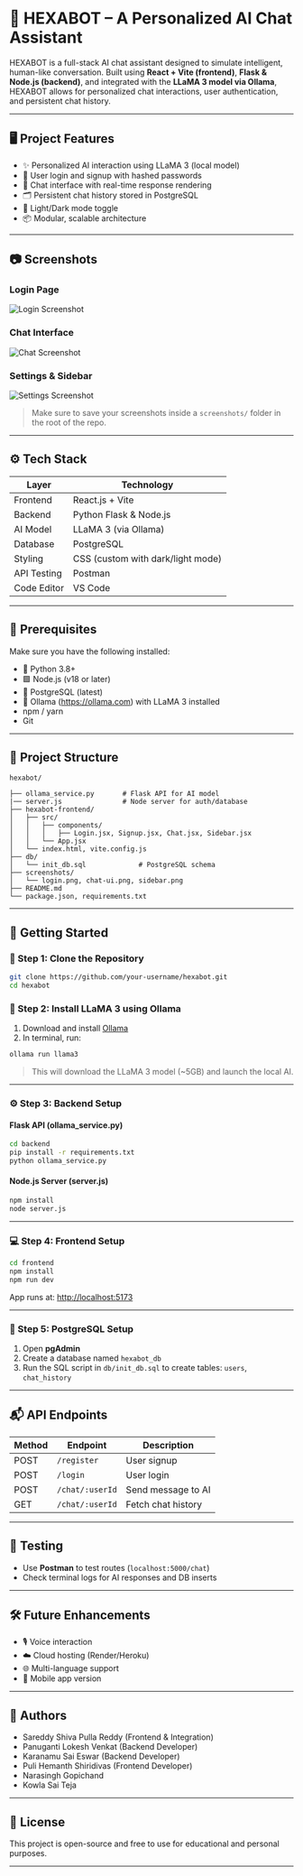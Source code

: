 
# 🚀 HEXABOT – A Personalized AI Chat Assistant

HEXABOT is a full-stack AI chat assistant designed to simulate intelligent, human-like conversation. Built using **React + Vite (frontend)**, **Flask & Node.js (backend)**, and integrated with the **LLaMA 3 model via Ollama**, HEXABOT allows for personalized chat interactions, user authentication, and persistent chat history.

---

## 🖥️ Project Features

- ✨ Personalized AI interaction using LLaMA 3 (local model)
- 🔐 User login and signup with hashed passwords
- 💬 Chat interface with real-time response rendering
- 🗂️ Persistent chat history stored in PostgreSQL
- 🌙 Light/Dark mode toggle
- 📦 Modular, scalable architecture

---

## 📷 Screenshots

### Login Page  
![Login Screenshot](screenshots/login.png)

### Chat Interface  
![Chat Screenshot](screenshots/chat-ui.png)

### Settings & Sidebar  
![Settings Screenshot](screenshots/Settings.png)

> Make sure to save your screenshots inside a `screenshots/` folder in the root of the repo.

---

## ⚙️ Tech Stack

| Layer         | Technology                |
|---------------|---------------------------|
| Frontend      | React.js + Vite           |
| Backend       | Python Flask & Node.js    |
| AI Model      | LLaMA 3 (via Ollama)      |
| Database      | PostgreSQL                |
| Styling       | CSS (custom with dark/light mode) |
| API Testing   | Postman                   |
| Code Editor   | VS Code                   |

---

## 🧰 Prerequisites

Make sure you have the following installed:

- 🐍 Python 3.8+  
- 🟩 Node.js (v18 or later)  
- 🐘 PostgreSQL (latest)  
- 🐳 Ollama (https://ollama.com) with LLaMA 3 installed  
- npm / yarn  
- Git

---

## 📁 Project Structure

```
hexabot/

├── ollama_service.py       # Flask API for AI model
|── server.js               # Node server for auth/database
├── hexabot-frontend/
│   ├── src/
│   │   ├── components/
│   │   │   ├── Login.jsx, Signup.jsx, Chat.jsx, Sidebar.jsx
│   │   └── App.jsx
│   └── index.html, vite.config.js
├── db/
│   └── init_db.sql             # PostgreSQL schema
├── screenshots/
│   └── login.png, chat-ui.png, sidebar.png
├── README.md
└── package.json, requirements.txt
```

---

## 🚀 Getting Started

### 🔧 Step 1: Clone the Repository

```bash
git clone https://github.com/your-username/hexabot.git
cd hexabot
```

### 🧠 Step 2: Install LLaMA 3 using Ollama

1. Download and install [Ollama](https://ollama.com)
2. In terminal, run:
```bash
ollama run llama3
```

> This will download the LLaMA 3 model (~5GB) and launch the local AI.

---

### ⚙️ Step 3: Backend Setup

#### Flask API (ollama_service.py)

```bash
cd backend
pip install -r requirements.txt
python ollama_service.py
```

#### Node.js Server (server.js)

```bash
npm install
node server.js
```

---

### 💻 Step 4: Frontend Setup

```bash
cd frontend
npm install
npm run dev
```

App runs at: [http://localhost:5173](http://localhost:5173)

---

### 🐘 Step 5: PostgreSQL Setup

1. Open **pgAdmin**  
2. Create a database named `hexabot_db`  
3. Run the SQL script in `db/init_db.sql` to create tables: `users`, `chat_history`

---

## 📬 API Endpoints

| Method | Endpoint                  | Description                  |
|--------|---------------------------|------------------------------|
| POST   | `/register`               | User signup                  |
| POST   | `/login`                  | User login                   |
| POST   | `/chat/:userId`           | Send message to AI           |
| GET    | `/chat/:userId`           | Fetch chat history           |

---

## 🧪 Testing

- Use **Postman** to test routes (`localhost:5000/chat`)
- Check terminal logs for AI responses and DB inserts

---

## 🛠️ Future Enhancements

- 🎙️ Voice interaction
- ☁️ Cloud hosting (Render/Heroku)
- 🌐 Multi-language support
- 📱 Mobile app version

---

## 🙌 Authors

- Sareddy Shiva Pulla Reddy (Frontend & Integration)
- Panuganti Lokesh Venkat (Backend Developer)
- Karanamu Sai Eswar (Backend Developer)
- Puli Hemanth Shiridivas (Frontend Developer)
- Narasingh Gopichand
- Kowla Sai Teja

---

## 📄 License

This project is open-source and free to use for educational and personal purposes.

---

